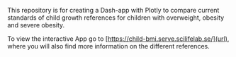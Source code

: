 This repository is for creating a Dash-app with Plotly to compare current standards of child growth references for children with overweight, obesity and severe obesity. 

To view the interactive App go to [https://child-bmi.serve.scilifelab.se/](url), where you will also find more information on the different references. 
